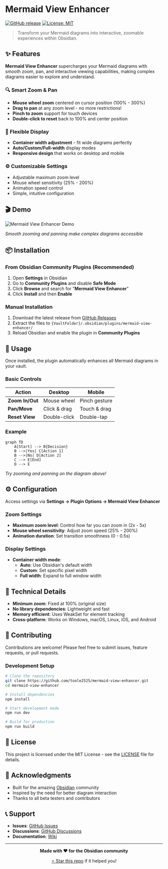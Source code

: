 # Mermaid View Enhancer

[![GitHub release](https://img.shields.io/github/release/toole2525/mermaid-view-enhancer.svg)](https://github.com/toole2525/mermaid-view-enhancer/releases)
[![License: MIT](https://img.shields.io/badge/License-MIT-yellow.svg)](https://opensource.org/licenses/MIT)

> Transform your Mermaid diagrams into interactive, zoomable experiences within Obsidian.

## ✨ Features

**Mermaid View Enhancer** supercharges your Mermaid diagrams with smooth zoom, pan, and interactive viewing capabilities, making complex diagrams easier to explore and understand.

### 🔍 **Smart Zoom & Pan**
- **Mouse wheel zoom** centered on cursor position (100% - 300%)
- **Drag to pan** at any zoom level - no more restrictions!
- **Pinch to zoom** support for touch devices
- **Double-click to reset** back to 100% and center position

### 📐 **Flexible Display**
- **Container width adjustment** - fit wide diagrams perfectly
- **Auto/Custom/Full-width** display modes
- **Responsive design** that works on desktop and mobile

### ⚙️ **Customizable Settings**
- Adjustable maximum zoom level
- Mouse wheel sensitivity (25% - 200%)
- Animation speed control
- Simple, intuitive configuration

## 🎬 Demo

![Mermaid View Enhancer Demo](demo.gif)

*Smooth zooming and panning make complex diagrams accessible*

## 📦 Installation

### From Obsidian Community Plugins (Recommended)

1. Open **Settings** in Obsidian
2. Go to **Community Plugins** and disable **Safe Mode**
3. Click **Browse** and search for "**Mermaid View Enhancer**"
4. Click **Install** and then **Enable**

### Manual Installation

1. Download the latest release from [GitHub Releases](https://github.com/toole2525/mermaid-view-enhancer/releases)
2. Extract the files to `{VaultFolder}/.obsidian/plugins/mermaid-view-enhancer/`
3. Reload Obsidian and enable the plugin in **Community Plugins**

## 🚀 Usage

Once installed, the plugin automatically enhances all Mermaid diagrams in your vault.

### Basic Controls

| Action | Desktop | Mobile |
|--------|---------|--------|
| **Zoom In/Out** | Mouse wheel | Pinch gesture |
| **Pan/Move** | Click & drag | Touch & drag |
| **Reset View** | Double-click | Double-tap |

### Example

```mermaid
graph TD
    A[Start] --> B{Decision}
    B -->|Yes| C[Action 1]
    B -->|No| D[Action 2]
    C --> E[End]
    D --> E
```

*Try zooming and panning on the diagram above!*

## ⚙️ Configuration

Access settings via **Settings → Plugin Options → Mermaid View Enhancer**

### Zoom Settings
- **Maximum zoom level**: Control how far you can zoom in (2x - 5x)
- **Mouse wheel sensitivity**: Adjust zoom speed (25% - 200%)
- **Animation duration**: Set transition smoothness (0 - 0.5s)

### Display Settings
- **Container width mode**: 
  - **Auto**: Use Obsidian's default width
  - **Custom**: Set specific pixel width
  - **Full width**: Expand to full window width

## 🔧 Technical Details

- **Minimum zoom**: Fixed at 100% (original size)
- **No library dependencies**: Lightweight and fast
- **Memory efficient**: Uses WeakSet for element tracking
- **Cross-platform**: Works on Windows, macOS, Linux, iOS, and Android

## 🤝 Contributing

Contributions are welcome! Please feel free to submit issues, feature requests, or pull requests.

### Development Setup

```bash
# Clone the repository
git clone https://github.com/toole2525/mermaid-view-enhancer.git
cd mermaid-view-enhancer

# Install dependencies
npm install

# Start development mode
npm run dev

# Build for production
npm run build
```

## 📄 License

This project is licensed under the MIT License - see the [LICENSE](LICENSE) file for details.

## 🙏 Acknowledgments

- Built for the amazing [Obsidian](https://obsidian.md/) community
- Inspired by the need for better diagram interaction
- Thanks to all beta testers and contributors

## 📞 Support

- **Issues**: [GitHub Issues](https://github.com/toole2525/mermaid-view-enhancer/issues)
- **Discussions**: [GitHub Discussions](https://github.com/toole2525/mermaid-view-enhancer/discussions)
- **Documentation**: [Wiki](https://github.com/toole2525/mermaid-view-enhancer/wiki)

---

<div align="center">

**Made with ❤️ for the Obsidian community**

[⭐ Star this repo](https://github.com/toole2525/mermaid-view-enhancer) if it helped you!

</div>